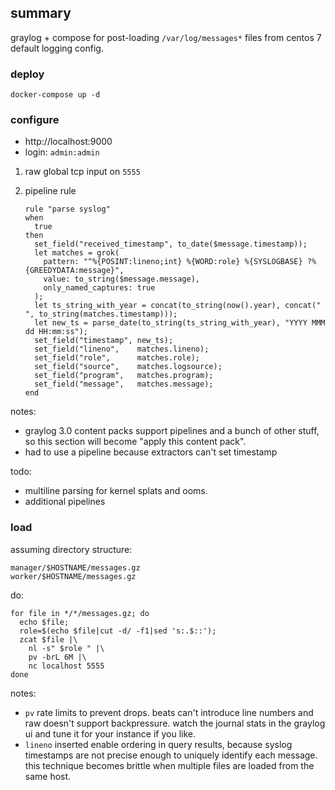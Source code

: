## summary
graylog + compose for post-loading `/var/log/messages*` files from centos 7 default logging config.

### deploy

```
docker-compose up -d
```

### configure

* http://localhost:9000
* login: `admin:admin`

1. raw global tcp input on `5555`

2. pipeline rule

    ```
    rule "parse syslog"
    when
      true
    then
      set_field("received_timestamp", to_date($message.timestamp));
      let matches = grok(
        pattern: "^%{POSINT:lineno;int} %{WORD:role} %{SYSLOGBASE} ?%{GREEDYDATA:message}", 
        value: to_string($message.message),
        only_named_captures: true
      );
      let ts_string_with_year = concat(to_string(now().year), concat(" ", to_string(matches.timestamp)));
      let new_ts = parse_date(to_string(ts_string_with_year), "YYYY MMM dd HH:mm:ss");
      set_field("timestamp", new_ts);
      set_field("lineno",    matches.lineno);
      set_field("role",      matches.role);
      set_field("source",    matches.logsource);
      set_field("program",   matches.program);
      set_field("message",   matches.message);
    end
    ```

notes:
- graylog 3.0 content packs support pipelines and a bunch of other stuff, so this section will become "apply this content pack".
- had to use a pipeline because extractors can't set timestamp

todo:
- multiline parsing for kernel splats and ooms.
- additional pipelines 

### load

assuming directory structure:

```
manager/$HOSTNAME/messages.gz
worker/$HOSTNAME/messages.gz
```
do: 
```
for file in */*/messages.gz; do 
  echo $file; 
  role=$(echo $file|cut -d/ -f1|sed 's:.$::');  
  zcat $file |\
    nl -s" $role " |\
    pv -brL 6M |\
    nc localhost 5555
done
```

notes:
- `pv` rate limits to prevent drops.  beats can't introduce line numbers and raw doesn't support backpressure.  watch the journal stats in the graylog ui and tune it for your instance if you like.
- `lineno` inserted enable ordering in query results, because syslog timestamps are not precise enough to uniquely identify each message. this technique becomes brittle when multiple files are loaded from the same host.
